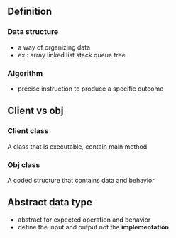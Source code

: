 ## Definition
### Data structure
- a way of organizing data
- ex : array linked list stack queue tree

### Algorithm
- precise instruction to produce a specific outcome 

## Client vs obj

### Client class
A class that is executable, contain main method

### Obj class
A coded structure that contains data and behavior
## Abstract data type
- abstract for expected operation and behavior
- define the input and output not the **implementation** 
